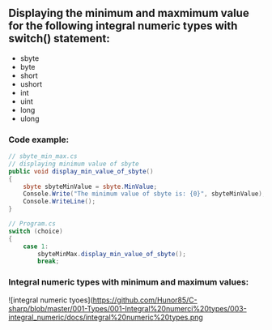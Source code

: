 ## Displaying the minimum and maxmimum value for the following integral numeric types with switch() statement:
* sbyte
* byte
* short
* ushort
* int
* uint
* long
* ulong

### Code example:
```c#
// sbyte_min_max.cs
// displaying minimum value of sbyte
public void display_min_value_of_sbyte()
{
    sbyte sbyteMinValue = sbyte.MinValue;
    Console.Write("The minimum value of sbyte is: {0}", sbyteMinValue);
    Console.WriteLine();
}

// Program.cs
switch (choice)
{
    case 1: 
        sbyteMinMax.display_min_value_of_sbyte();
        break;

```

### Integral numeric types with minimum and maximum values:
![integral numeric tyoes](https://github.com/Hunor85/C-sharp/blob/master/001-Types/001-Integral%20numerci%20types/003-integral_numeric/docs/integral%20numeric%20types.png
